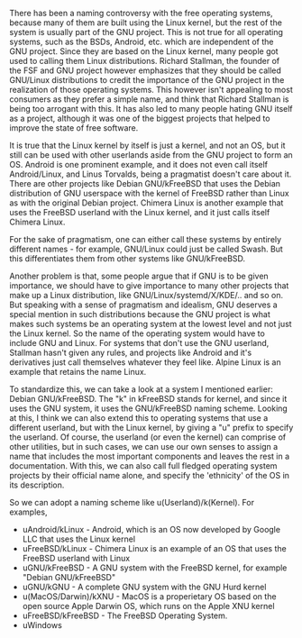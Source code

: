 There has been a naming controversy with the free operating systems, because many of them are built using the Linux kernel, but the rest of the system is usually part of the GNU project. This is not true for all operating systems, such as the BSDs, Android, etc. which are independent of the GNU project. Since they are based on the Linux kernel, many people got used to calling them Linux distributions. Richard Stallman, the founder of the FSF and GNU project however emphasizes that they should be called GNU/Linux distributions to credit the importance of the GNU project in the realization of those operating systems. This however isn't appealing to most consumers as they prefer a simple name, and think that Richard Stallman is being too arrogant with this. It has also led to many people hating GNU itself as a project, although it was one of the biggest projects that helped to improve the state of free software.

It is true that the Linux kernel by itself is just a kernel, and not an OS, but it still can be used with other userlands aside from the GNU project to form an OS. Android is one prominent example, and it does not even call itself Android/Linux, and Linus Torvalds, being a pragmatist doesn't care about it. There are other projects like Debian GNU/kFreeBSD that uses the Debian distribution of GNU userspace with the kernel of FreeBSD rather than Linux as with the original Debian project. Chimera Linux is another example that uses the FreeBSD userland with the Linux kernel, and it just calls itself Chimera Linux.

For the sake of pragmatism, one can either call these systems by entirely different names - for example, GNU/Linux could just be called Swash. But this differentiates them from other systems like GNU/kFreeBSD.

Another problem is that, some people argue that if GNU is to be given importance, we should have to give importance to many other projects that make up a Linux distribution, like GNU/Linux/systemd/X/KDE/.. and so on. But speaking with a sense of pragmatism and idealism, GNU deserves a special mention in such distributions because the GNU project is what makes such systems be an operating system at the lowest level and not just the Linux kernel. So the name of the operating system would have to include GNU and Linux. For systems that don't use the GNU userland, Stallman hasn't given any rules, and projects like Android and it's derivatives just call themselves whatever they feel like. Alpine Linux is an example that retains the name Linux.

To standardize this, we can take a look at a system I mentioned earlier: Debian GNU/kFreeBSD. The "k" in kFreeBSD stands for kernel, and since it uses the GNU system, it uses the GNU/kFreeBSD naming scheme. Looking at this, I think we can also extend this to operating systems that use a different userland, but with the Linux kernel, by giving a "u" prefix to specify the userland. Of course, the userland (or even the kernel) can comprise of other utilities, but in such cases, we can use our own senses to assign a name that includes the most important components and leaves the rest in a documentation. With this, we can also call full fledged operating system projects by their official name alone, and specify the 'ethnicity' of the OS in its description.

So we can adopt a naming scheme like u(Userland)/k(Kernel). For examples,

- uAndroid/kLinux - Android, which is an OS now developed by Google LLC that uses the Linux kernel
- uFreeBSD/kLinux - Chimera Linux is an example of an OS that uses the FreeBSD userland with Linux
- uGNU/kFreeBSD - A GNU system with the FreeBSD kernel, for example "Debian GNU/kFreeBSD"
- uGNU/kGNU - A complete GNU system with the GNU Hurd kernel
- u(MacOS/Darwin)/kXNU - MacOS is a properietary OS based on the open source Apple Darwin OS, which runs on the Apple XNU kernel
- uFreeBSD/kFreeBSD - The FreeBSD Operating System.
- uWindows
